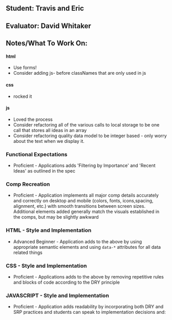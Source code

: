 ## Student: Travis and Eric
## Evaluator: David Whitaker
## Notes/What To Work On:

#### html
* Use forms!
* Consider adding js- before classNames that are only used in js

#### css
* rocked it

#### js
* Loved the process
* Consider refactoring all of the various calls to local storage to be one call
  that stores all ideas in an array
* Consider refactoring quality data model to be integer based - only worry about
  the text when we display it.

### Functional Expectations

*  Proficient - Applications adds 'Filtering by Importance' and 'Recent Ideas' as outlined in the spec

### Comp Recreation

*  Proficient - Application implements all major comp details accurately and correctly on desktop and mobile (colors, fonts, icons,spacing, alignment,  etc.) with smooth transitions between screen sizes. Additional elements added generally match the visuals established in the comps, but may be slightly awkward

### HTML - Style and Implementation

*  Advanced Beginner - Application adds to the above by using appropriate semantic elements and using `data-*` attributes for all data related things

### CSS - Style and Implementation

*  Proficient - Applications adds to the above by removing repetitive rules and blocks of code according to the DRY principle

### JAVASCRIPT - Style and Implementation

*  Proficient - Application adds readability by incorporating both DRY and SRP practices and students can speak to implementation decisions and:

